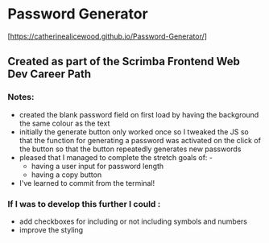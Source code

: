 # Password Generator
[https://catherinealicewood.github.io/Password-Generator/]
## Created as part of the Scrimba Frontend Web Dev Career Path

### Notes:
- created the blank password field on first load by having the background the same colour as the text
- initially the generate button only worked once so I tweaked the JS so that the function for generating a password was activated on the click of the button so that the button repeatedly generates new passwords
- pleased that I managed to complete the stretch goals of: - 
    - having a user input for password length
    - having a copy button
- I've learned to commit from the terminal!
### If I was to develop this further I could :
- add checkboxes for including or not including symbols and numbers
- improve the styling
